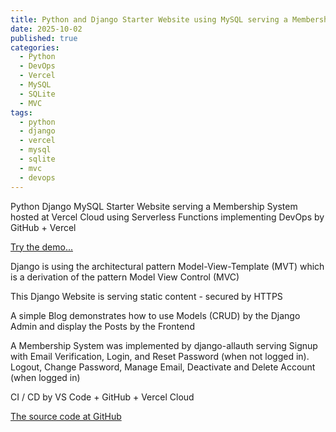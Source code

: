 ```yaml
---
title: Python and Django Starter Website using MySQL serving a Membership System
date: 2025-10-02
published: true
categories:
  - Python
  - DevOps
  - Vercel
  - MySQL
  - SQLite
  - MVC
tags:
  - python
  - django
  - vercel
  - mysql
  - sqlite
  - mvc
  - devops
---
```


Python Django MySQL Starter Website serving a Membership System hosted at Vercel Cloud using Serverless Functions implementing DevOps by GitHub + Vercel

<a href="https://django-starter-three.vercel.app/" target="_blank" title="Django Website at Vercel">Try the demo...</a>

Django is using the architectural pattern Model-View-Template (MVT) which is a derivation of the pattern Model View Control (MVC) 

This Django Website is serving static content - secured by HTTPS

A simple Blog demonstrates how to use Models (CRUD) by the Django Admin and display the Posts by the Frontend

A Membership System was implemented by django-allauth serving Signup with Email Verification, Login, and Reset Password (when not logged in). Logout, Change Password, Manage Email, Deactivate and Delete Account (when logged in)

CI / CD by VS Code + GitHub + Vercel Cloud

<a href="https://github.com/persteenolsen/django-starter-three" target="_blank">The source code at GitHub</a>

